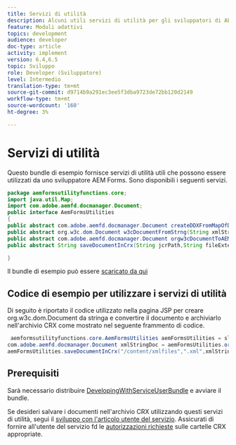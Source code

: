 ```yaml
---
title: Servizi di utilità
description: Alcuni utili servizi di utilità per gli sviluppatori di AEM Forms
feature: Moduli adattivi
topics: development
audience: developer
doc-type: article
activity: implement
version: 6.4,6.5
topic: Sviluppo
role: Developer (Sviluppatore)
level: Intermedio
translation-type: tm+mt
source-git-commit: d9714b9a291ec3ee5f3dba9723de72bb120d2149
workflow-type: tm+mt
source-wordcount: '160'
ht-degree: 3%

---
```



# Servizi di utilità

Questo bundle di esempio fornisce servizi di utilità utili che possono essere utilizzati da uno sviluppatore AEM Forms. Sono disponibili i seguenti servizi.


```java
package aemformsutilityfunctions.core;
import java.util.Map;
import com.adobe.aemfd.docmanager.Document;
public interface AemFormsUtilities
{
public abstract com.adobe.aemfd.docmanager.Document createDDXFromMapOfDocuments(Map<String, com.adobe.aemfd.docmanager.Document> paramMap);
public abstract org.w3c.dom.Document w3cDocumentFromStrng(String xmlString);
public abstract com.adobe.aemfd.docmanager.Document orgw3cDocumentToAEMFDDocument(org.w3c.dom.Document xmlDocument);
public abstract String saveDocumentInCrx(String jcrPath,String fileExtension, Document documentToSave);

}
```

Il bundle di esempio può essere [scaricato da qui](assets/aemformsutilityfunctions.aemformsutilityfunctions.core-1.0-SNAPSHOT.jar)

## Codice di esempio per utilizzare i servizi di utilità

Di seguito è riportato il codice utilizzato nella pagina JSP per creare org.w3c.dom.Document da stringa e convertire il documento e archiviarlo nell&#39;archivio CRX come mostrato nel seguente frammento di codice.

```java
 aemformsutilityfunctions.core.AemFormsUtilities aemFormsUtilities = sling.getService(aemformsutilityfunctions.core.AemFormsUtilities.class);
com.adobe.aemfd.docmanager.Document xmlStringDoc = aemFormsUtilities.orgw3cDocumentToAEMFDDocument(aemFormsUtilities.w3cDocumentFromStrng("<data><fname>Girish</fname></data>"));
aemFormsUtilities.saveDocumentInCrx("/content/xmlfiles",".xml",xmlStringDoc);
```

## Prerequisiti


Sarà necessario distribuire [DevelopingWithServiceUserBundle](https://experienceleague.adobe.com/docs/experience-manager-learn/assets/DevelopingWithServiceUser.jar) e avviare il bundle.


Se desideri salvare i documenti nell&#39;archivio CRX utilizzando questi servizi di utilità, segui il [sviluppo con l&#39;articolo utente del servizio](https://experienceleague.adobe.com/docs/experience-manager-learn/forms/adaptive-forms/service-user-tutorial-develop.html?lang=en#adaptive-forms). Assicurati di fornire all&#39;utente del servizio fd le [autorizzazioni richieste](http://localhost:4502/useradmin) sulle cartelle CRX appropriate.

